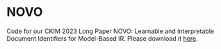 # NOVO
Code for our CKIM 2023 Long Paper NOVO: Learnable and Interpretable Document Identifiers for Model-Based IR.
Please download it [here](https://drive.google.com/file/d/1C2oheIbB9TO4WGpbYhWtRDLRTTmSoka4/view?usp=sharing).
